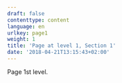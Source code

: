 ```yaml
---
draft: false
contenttype: content
language: en
urlkey: page1
weight: 1
title: 'Page at level 1, Section 1'
date: '2018-04-21T13:15:43+02:00'
---
```

Page 1st level.
